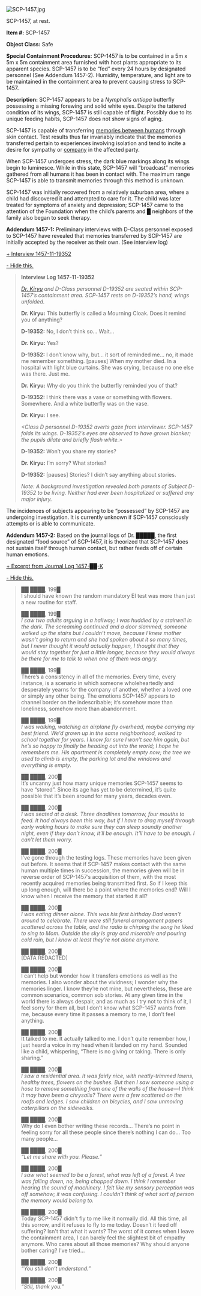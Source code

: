 ![SCP-1457.jpg](http://scp-wiki.wdfiles.com/local--files/scp-1457/SCP-1457.jpg)

SCP-1457, at rest.

**Item #:** SCP-1457

**Object Class:** Safe

**Special Containment Procedures:** SCP-1457 is to be contained in a 5m x 5m x 5m containment area furnished with host plants appropriate to its apparent species. SCP-1457 is to be “fed” every 24 hours by designated personnel (See Addendum 1457-2). Humidity, temperature, and light are to be maintained in the containment area to prevent causing stress to SCP-1457.

**Description:** SCP-1457 appears to be a _Nymphalis antiopa_ butterfly possessing a missing forewing and solid white eyes. Despite the tattered condition of its wings, SCP-1457 is still capable of flight. Possibly due to its unique feeding habits, SCP-1457 does not show signs of aging.

SCP-1457 is capable of transferring [memories between humans](/waking) through skin contact. Test results thus far invariably indicate that the memories transferred pertain to experiences involving isolation and tend to incite a desire for sympathy or [company](/slumbering) in the affected party.

When SCP-1457 undergoes stress, the dark blue markings along its wings begin to luminesce. While in this state, SCP-1457 will “broadcast” memories gathered from all humans it has been in contact with. The maximum range SCP-1457 is able to transmit memories through this method is unknown.

SCP-1457 was initially recovered from a relatively suburban area, where a child had discovered it and attempted to care for it. The child was later treated for symptoms of anxiety and depression; SCP-1457 came to the attention of the Foundation when the child’s parents and █ neighbors of the family also began to seek therapy.

**Addendum 1457-1:** Preliminary interviews with D-Class personnel exposed to SCP-1457 have revealed that memories transferred by SCP-1457 are initially accepted by the receiver as their own. (See interview log)

[+ Interview 1457-11-19352](javascript:;)

[\- Hide this.](javascript:;)

> **Interview Log 1457-11-19352**
> 
> _[Dr. Kiryu](/kiryu-labs-hub) and D-Class personnel D-19352 are seated within SCP-1457’s containment area. SCP-1457 rests on D-19352’s hand, wings unfolded._
> 
> **Dr. Kiryu:** This butterfly is called a Mourning Cloak. Does it remind you of anything?
> 
> **D-19352:** No, I don’t think so… Wait…
> 
> **Dr. Kiryu:** Yes?
> 
> **D-19352:** I don’t know why, but… it sort of reminded me… no, it made me remember something. \[pauses\] When my mother died. In a hospital with light blue curtains. She was crying, because no one else was there. Just me.
> 
> **Dr. Kiryu:** Why do you think the butterfly reminded you of that?
> 
> **D-19352:** I think there was a vase or something with flowers. Somewhere. And a white butterfly was on the vase.
> 
> **Dr. Kiryu:** I see.
> 
> _<Class D personnel D-19352 averts gaze from interviewer. SCP-1457 folds its wings. D-19352’s eyes are observed to have grown blanker; the pupils dilate and briefly flash white.>_
> 
> **D-19352:** Won’t you share my stories?
> 
> **Dr. Kiryu:** I’m sorry? What stories?
> 
> **D-19352:** \[pauses\] Stories? I didn’t say anything about stories.
> 
> _Note: A background investigation revealed both parents of Subject D-19352 to be living. Neither had ever been hospitalized or suffered any major injury._

The incidences of subjects appearing to be “possessed” by SCP-1457 are undergoing investigation. It is currently unknown if SCP-1457 consciously attempts or is able to communicate.

**Addendum 1457-2:** Based on the journal logs of Dr. █████, the first designated “food source” of SCP-1457, it is theorized that SCP-1457 does not sustain itself through human contact, but rather feeds off of certain human emotions.

[+ Excerpt from Journal Log 1457-██-K](javascript:;)

[\- Hide this.](javascript:;)

> ██ ████, 199█  
> I should have known the random mandatory EI test was more than just a new routine for staff.
> 
> ██ ████, 199█  
> _I saw two adults arguing in a hallway; I was huddled by a stairwell in the dark. The screaming continued and a door slammed, someone walked up the stairs but I couldn’t move, because I knew mother wasn’t going to return and she had spoken about it so many times, but I never thought it would actually happen, I thought that they would stay together for just a little longer, because they would always be there for me to talk to when one of them was angry._
> 
> ██ ████, 199█  
> There’s a consistency in all of the memories. Every time, every instance, is a scenario in which someone wholeheartedly and desperately yearns for the company of another, whether a loved one or simply any other being. The emotions SCP-1457 appears to channel border on the indescribable; it’s somehow more than loneliness, somehow more than abandonment.
> 
> ██ ████, 199█  
> _I was walking, watching an airplane fly overhead, maybe carrying my best friend. We’d grown up in the same neighborhood, walked to school together for years. I know for sure I won’t see him again, but he’s so happy to finally be heading out into the world; I hope he remembers me. His apartment is completely empty now; the tree we used to climb is empty, the parking lot and the windows and everything is empty._
> 
> ██ ████, 200█  
> It’s uncanny just how many unique memories SCP-1457 seems to have “stored”. Since its age has yet to be determined, it’s quite possible that it’s been around for many years, decades even.
> 
> ██ ████, 200█  
> _I was seated at a desk. Three deadlines tomorrow, four mouths to feed. It had always been this way, but if I have to drag myself through early waking hours to make sure they can sleep soundly another night, even if they don’t know, it’ll be enough. It’ll have to be enough. I can’t let them worry._
> 
> ██ ████, 200█  
> I’ve gone through the testing logs. These memories have been given out before. It seems that if SCP-1457 makes contact with the same human multiple times in succession, the memories given will be in reverse order of SCP-1457’s acquisition of them, with the most recently acquired memories being transmitted first. So if I keep this up long enough, will there be a point where the memories end? Will I know when I receive the memory that started it all?
> 
> ██ ████, 200█  
> _I was eating dinner alone. This was his first birthday Dad wasn’t around to celebrate. There were still funeral arrangement papers scattered across the table, and the radio is chirping the song he liked to sing to Mom. Outside the sky is gray and miserable and pouring cold rain, but I know at least they’re not alone anymore._
> 
> ██ ████, 200█  
> \[DATA REDACTED\]
> 
> ██ ████, 200█  
> I can’t help but wonder how it transfers emotions as well as the memories. I also wonder about the vividness; I wonder why the memories linger. I know they’re not mine, but nevertheless, these are common scenarios, common sob stories. At any given time in the world there is always despair, and as much as I try not to think of it, I feel sorry for them all, but I don’t know what SCP-1457 wants from me, because every time it passes a memory to me, I don’t feel anything.
> 
> ██ ████, 200█  
> It talked to me. It actually talked to me. I don’t quite remember how, I just heard a voice in my head when it landed on my hand. Sounded like a child, whispering, “There is no giving or taking. There is only sharing.”
> 
> ██ ████, 200█  
> _I saw a residential area. It was fairly nice, with neatly-trimmed lawns, healthy trees, flowers on the bushes. But then I saw someone using a hose to remove something from one of the walls of the house—I think it may have been a chrysalis? There were a few scattered on the roofs and ledges. I saw children on bicycles, and I saw unmoving caterpillars on the sidewalks._
> 
> ██ ████, 200█  
> Why do I even bother writing these records… There’s no point in feeling sorry for all these people since there’s nothing I can do… Too many people…
> 
> ██ ████, 200█  
> _“Let me share with you. Please.”_
> 
> ██ ████, 200█  
> _I saw what seemed to be a forest, what was left of a forest. A tree was falling down, no, being chopped down. I think I remember hearing the sound of machinery. I felt like my sensory perception was off somehow; it was confusing. I couldn’t think of what sort of person the memory would belong to._
> 
> ██ ████, 200█  
> Today SCP-1457 didn't fly to me like it normally did. All this time, all this sorrow, and it refuses to fly to me today. Doesn’t it feed off suffering? Isn't that what it wants? The worst of it comes when I leave the containment area, I can barely feel the slightest bit of empathy anymore. Who cares about all those memories? Why should anyone bother caring? I’ve tried…
> 
> ██ ████, 200█  
> _“You still don’t understand.”_
> 
> ██ ████, 200█  
> _“Still, thank you.”_